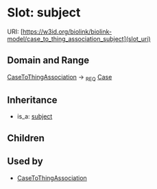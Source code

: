 # Slot: subject




URI: [https://w3id.org/biolink/biolink-model/case_to_thing_association_subject](slot_uri)
## Domain and Range

[CaseToThingAssociation](CaseToThingAssociation.md) ->  <sub>REQ</sub> [Case](Case.md)
## Inheritance

 *  is_a: [subject](subject.md)
## Children

## Used by

 * [CaseToThingAssociation](CaseToThingAssociation.md)
